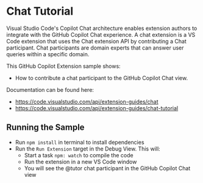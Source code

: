 # Chat Tutorial

Visual Studio Code's Copilot Chat architecture enables extension authors to integrate with the GitHub Copilot Chat experience. A chat extension is a VS Code extension that uses the Chat extension API by contributing a Chat participant. Chat participants are domain experts that can answer user queries within a specific domain.

This GitHub Copilot Extension sample shows:

- How to contribute a chat participant to the GitHub Copilot Chat view.

Documentation can be found here:
- https://code.visualstudio.com/api/extension-guides/chat
- https://code.visualstudio.com/api/extension-guides/chat-tutorial

## Running the Sample

- Run `npm install` in terminal to install dependencies
- Run the `Run Extension` target in the Debug View. This will:
	- Start a task `npm: watch` to compile the code
	- Run the extension in a new VS Code window
	- You will see the @tutor chat participant in the GitHub Copilot Chat view
